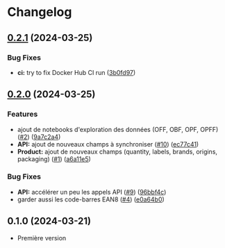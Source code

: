 # Changelog

## [0.2.1](https://github.com/elefan-grenoble/observatoire_produits/compare/v0.2.0...v0.2.1) (2024-03-25)


### Bug Fixes

* **ci:** try to fix Docker Hub CI run ([3b0fd97](https://github.com/elefan-grenoble/observatoire_produits/commit/3b0fd9741f0a1005f9a999c4bde072e77a446b49))

## [0.2.0](https://github.com/elefan-grenoble/observatoire_produits/compare/v0.1.0...v0.2.0) (2024-03-25)


### Features

* ajout de notebooks d'exploration des données (OFF, OBF, OPF, OPFF) ([#2](https://github.com/elefan-grenoble/observatoire_produits/issues/2)) ([9a7c2a4](https://github.com/elefan-grenoble/observatoire_produits/commit/9a7c2a457285714041fdfd35ec94072df41bcd07))
* **API:** ajout de nouveaux champs à synchroniser ([#10](https://github.com/elefan-grenoble/observatoire_produits/issues/10)) ([ec77c41](https://github.com/elefan-grenoble/observatoire_produits/commit/ec77c41a6afdf3c939d74767b2b4d3d147cfac3c))
* **Product:** ajout de nouveaux champs (quantity, labels, brands, origins, packaging) ([#1](https://github.com/elefan-grenoble/observatoire_produits/issues/1)) ([a6a11e5](https://github.com/elefan-grenoble/observatoire_produits/commit/a6a11e58664534e24b1769c1ad03d9e6b338c918))


### Bug Fixes

* **API:** accélérer un peu les appels API ([#9](https://github.com/elefan-grenoble/observatoire_produits/issues/9)) ([96bbf4c](https://github.com/elefan-grenoble/observatoire_produits/commit/96bbf4c961bed196704e2254d15dfe0b1a43b853))
* garder aussi les code-barres EAN8 ([#4](https://github.com/elefan-grenoble/observatoire_produits/issues/4)) ([e0a64b0](https://github.com/elefan-grenoble/observatoire_produits/commit/e0a64b09725197555bc48f79e8c80aba4bd85bba))

## 0.1.0 (2024-03-21)

- Première version
